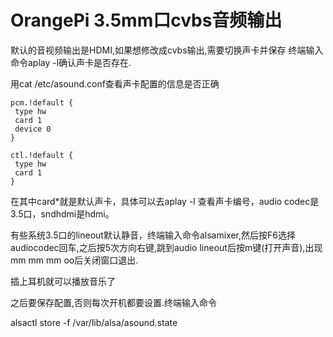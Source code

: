 # OrangePi 3.5mm口cvbs音频输出

默认的音视频输出是HDMI,如果想修改成cvbs输出,需要切换声卡并保存 终端输入命令aplay -l确认声卡是否存在.

用cat /etc/asound.conf查看声卡配置的信息是否正确

```
pcm.!default {
 type hw
 card 1
 device 0
}

ctl.!default {
 type hw
 card 1
}
```

在其中card\*就是默认声卡，具体可以去aplay -l 查看声卡编号，audio codec是3.5口，sndhdmi是hdmi。

有些系统3.5口的lineout默认静音，终端输入命令alsamixer,然后按F6选择audiocodec回车,之后按5次方向右键,跳到audio lineout后按m键\(打开声音\),出现mm mm mm oo后关闭窗口退出.

插上耳机就可以播放音乐了

之后要保存配置,否则每次开机都要设置.终端输入命令

alsactl store -f /var/lib/alsa/asound.state

